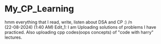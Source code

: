 # My_CP_Learning
hmm everything that I read, write, listen about DSA and CP :) /n                                                                                                       
(22-08-2024) (1:40 AM) Edit_1: I am Uploading solutions of problems I have practiced. Also uploading cpp codes(oops concepts) of "code with harry" lectures.
